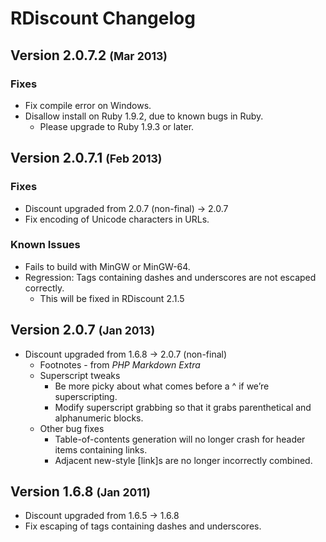 # RDiscount Changelog

## Version 2.0.7.2 <small>(Mar 2013)</small>

### Fixes

* Fix compile error on Windows.
* Disallow install on Ruby 1.9.2, due to known bugs in Ruby.
    * Please upgrade to Ruby 1.9.3 or later.

## Version 2.0.7.1 <small>(Feb 2013)</small>

### Fixes

* Discount upgraded from 2.0.7 (non-final) -> 2.0.7
* Fix encoding of Unicode characters in URLs.

### Known Issues

* Fails to build with MinGW or MinGW-64.
* Regression: Tags containing dashes and underscores are not escaped correctly.
    * This will be fixed in RDiscount 2.1.5


## Version 2.0.7 <small>(Jan 2013)</small>

* Discount upgraded from 1.6.8 -> 2.0.7 (non-final)
    * Footnotes - from *PHP Markdown Extra*
    * Superscript tweaks
        * Be more picky about what comes before a ^ if we’re superscripting.
        * Modify superscript grabbing so that it grabs parenthetical and alphanumeric blocks.
    * Other bug fixes
        * Table-of-contents generation will no longer crash for header items containing links.
        * Adjacent new-style [link]s are no longer incorrectly combined.


## Version 1.6.8 <small>(Jan 2011)</small>

* Discount upgraded from 1.6.5 -> 1.6.8
* Fix escaping of tags containing dashes and underscores.